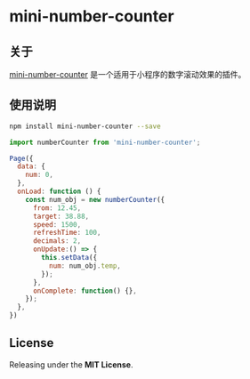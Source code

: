 mini-number-counter
========
## 关于
[mini-number-counter](https://www.npmjs.com/package/mini-number-counter)
是一个适用于小程序的数字滚动效果的插件。

## 使用说明
```bash
npm install mini-number-counter --save
```

```javascript
import numberCounter from 'mini-number-counter';

Page({
  data: {
    num: 0,
  },
  onLoad: function () {
    const num_obj = new numberCounter({
      from: 12.45,
      target: 38.88,
      speed: 1500,
      refreshTime: 100,
      decimals: 2,
      onUpdate:() => {
        this.setData({
          num: num_obj.temp,
        });
      },
      onComplete: function() {},
    });
  },
})
```
## License

Releasing under the <b>MIT License</b>.
